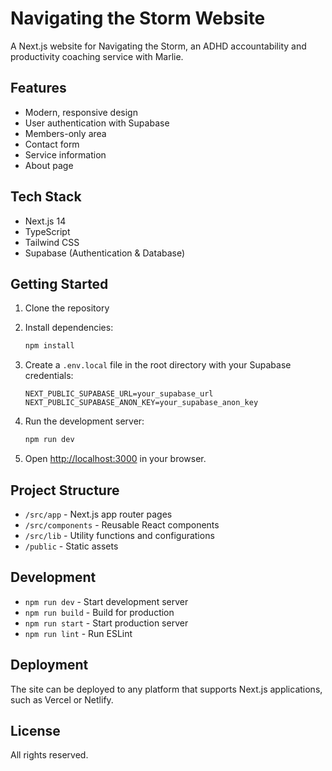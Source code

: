# Navigating the Storm Website

A Next.js website for Navigating the Storm, an ADHD accountability and productivity coaching service with Marlie.

## Features

- Modern, responsive design
- User authentication with Supabase
- Members-only area
- Contact form
- Service information
- About page

## Tech Stack

- Next.js 14
- TypeScript
- Tailwind CSS
- Supabase (Authentication & Database)

## Getting Started

1. Clone the repository
2. Install dependencies:
   ```bash
   npm install
   ```

3. Create a `.env.local` file in the root directory with your Supabase credentials:
   ```
   NEXT_PUBLIC_SUPABASE_URL=your_supabase_url
   NEXT_PUBLIC_SUPABASE_ANON_KEY=your_supabase_anon_key
   ```

4. Run the development server:
   ```bash
   npm run dev
   ```

5. Open [http://localhost:3000](http://localhost:3000) in your browser.

## Project Structure

- `/src/app` - Next.js app router pages
- `/src/components` - Reusable React components
- `/src/lib` - Utility functions and configurations
- `/public` - Static assets

## Development

- `npm run dev` - Start development server
- `npm run build` - Build for production
- `npm run start` - Start production server
- `npm run lint` - Run ESLint

## Deployment

The site can be deployed to any platform that supports Next.js applications, such as Vercel or Netlify.

## License

All rights reserved. 